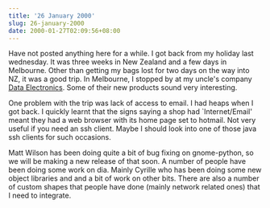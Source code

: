 ```yaml
---
title: '26 January 2000'
slug: 26-january-2000
date: 2000-01-27T02:09:56+08:00
---
```


Have not posted anything here for a while. I got back
from my holiday last wednesday. It was three weeks in New
Zealand and a few days in Melbourne. Other than getting my
bags lost for two days on the way into NZ, it was a good
trip. In Melbourne, I stopped by at my uncle\'s company [Data
Electronics](http://www.datataker.com/). Some
of their new products sound very interesting.

One problem with the trip was lack of access to email. I
had heaps when I got back. I quickly learnt that the signs
saying a shop had \`Internet/Email\' meant they had a web
browser with its home page set to hotmail. Not very useful
if you need an ssh client. Maybe I should look into one of
those java ssh clients for such occasions.

Matt Wilson has been doing quite a bit of bug fixing on
gnome-python, so we will be making a new release of that
soon. A number of people have been doing some work on dia.
Mainly Cyrille who has been doing some new object libraries
and and a bit of work on other bits. There are also a
number of custom shapes that people have done (mainly
network related ones) that I need to integrate.
